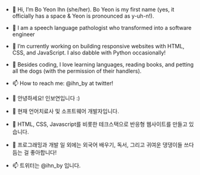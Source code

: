 - 👋 Hi, I’m Bo Yeon Ihn (she/her). Bo Yeon is my first name (yes, it officially has a space & Yeon is pronounced as y-uh-n!). 
- 👀 I am a speech language pathologist who transformed into a software engineer
- 🌱 I’m currently working on building responsive websites with HTML, CSS, and JavaScript. I also dabble with Python occasionally! 
- 💞️ Besides coding, I love learning languages, reading books, and petting all the dogs (with the permission of their handlers). 
- 📫 How to reach me: @ihn_by at twitter! 

- 👋 안녕하세요! 인보연입니다 :) 
- 👀 현재 언어치료사 및 소프트웨어 개발자입니다. 
- 🌱 HTML, CSS, Javascript를 비롯한 테크스택으로 반응형 웹사이트를 만들고 있습니다. 
- 💞️ 프로그래밍과 개발 일 외에는 외국어 배우기, 독서, 그리고 귀여운 댕댕이들 쓰다듬는 걸 좋아합니다! 
- 📫 트위터는 @ihn_by 입니다. 



<!---
boyeonihn/boyeonihn is a ✨ special ✨ repository because its `README.md` (this file) appears on your GitHub profile.
You can click the Preview link to take a look at your changes.
--->
